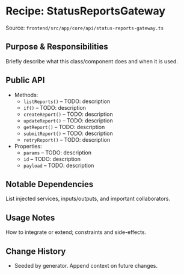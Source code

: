 # Recipe: StatusReportsGateway

Source: `frontend/src/app/core/api/status-reports-gateway.ts`

## Purpose & Responsibilities
Briefly describe what this class/component does and when it is used.

## Public API
- Methods:
  - `listReports()` – TODO: description
  - `if()` – TODO: description
  - `createReport()` – TODO: description
  - `updateReport()` – TODO: description
  - `getReport()` – TODO: description
  - `submitReport()` – TODO: description
  - `retryReport()` – TODO: description
- Properties:
  - `params` – TODO: description
  - `id` – TODO: description
  - `payload` – TODO: description

## Notable Dependencies
List injected services, inputs/outputs, and important collaborators.

## Usage Notes
How to integrate or extend; constraints and side-effects.

## Change History
- Seeded by generator. Append context on future changes.
